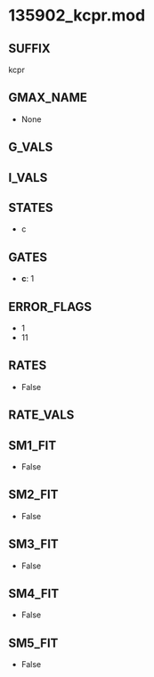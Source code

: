 # 135902_kcpr.mod

## SUFFIX

kcpr

## GMAX_NAME

- None

## G_VALS


## I_VALS


## STATES

- c

## GATES

- **c**: 1

## ERROR_FLAGS

- 1
- 11

## RATES

- False

## RATE_VALS


## SM1_FIT

- False

## SM2_FIT

- False

## SM3_FIT

- False

## SM4_FIT

- False

## SM5_FIT

- False

